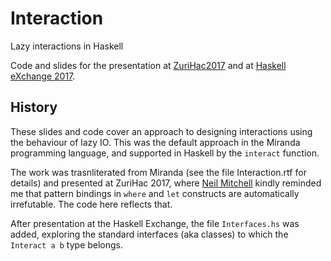 # Interaction
Lazy interactions in Haskell

Code and slides for the presentation at [ZuriHac2017](https://zurihac.info) and at [Haskell eXchange 2017](https://skillsmatter.com/conferences/8522-haskell-exchange-2017).

## History

These slides and code cover an approach to designing interactions using the behaviour
of lazy IO. This was the default approach in the Miranda programming language, and supported
in Haskell by the `interact` function.

The work was trasnliterated from Miranda (see the file Interaction.rtf for details) and presented 
at ZuriHac 2017, where [Neil Mitchell](http://ndmitchell.com) kindly reminded me that pattern bindings in 
`where` and `let` constructs are automatically irrefutable. The code here reflects that.

After presentation at the Haskell Exchange, the file `Interfaces.hs` was added, exploring the 
standard interfaces (aka classes) to which the `Interact a b` type belongs.